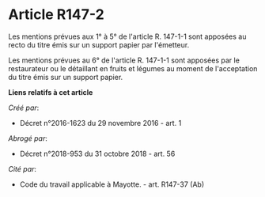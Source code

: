 # Article R147-2

Les  mentions prévues aux 1° à 5° de l'article R. 147-1-1 sont apposées au  recto du titre émis sur un support papier par
l'émetteur. 

Les mentions prévues au 6° de l'article R. 147-1-1 sont apposées par le  restaurateur ou le détaillant en fruits et légumes
au moment de  l'acceptation du titre émis sur un support papier.

**Liens relatifs à cet article**

_Créé par_:

  - Décret n°2016-1623 du 29 novembre 2016 - art. 1

_Abrogé par_:

  - Décret n°2018-953 du 31 octobre 2018 - art. 56

_Cité par_:

  - Code du travail applicable à Mayotte. - art. R147-37 (Ab)
